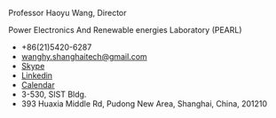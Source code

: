 Professor Haoyu Wang, Director

Power Electronics And Renewable energies Laboratory (PEARL)

- <i class="bi bi-telephone-fill"></i> +86(21)5420-6287
- <i class="bi bi-envelope-fill"></i> wanghy.shanghaitech@gmail.com
- <i class="bi bi-skype"></i> [Skype](https://www.skype.com/)
- <i class="bi bi-linkedin"></i> [Linkedin](https://www.linkedin.com)
- <i class="bi bi-calendar-week"></i> [Calendar](https://calendar.google.com)
- <i class="bi bi-house-fill"></i> 3-530, SIST Bldg.
- <i class="bi bi-geo-alt-fill"></i> 393 Huaxia Middle Rd, Pudong New Area, Shanghai, China, 201210

